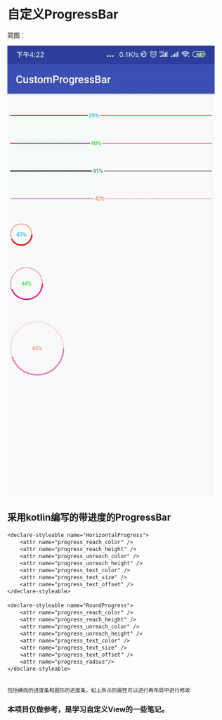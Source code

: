 # 自定义ProgressBar

简图：

![](./imgs/customprogress.gif)

## 采用kotlin编写的带进度的ProgressBar



    <declare-styleable name="HorizontalProgress">
        <attr name="progress_reach_color" />
        <attr name="progress_reach_height" />
        <attr name="progress_unreach_color" />
        <attr name="progress_unreach_height" />
        <attr name="progress_text_color" />
        <attr name="progress_text_size" />
        <attr name="progress_text_offset" />
    </declare-styleable>
    
    <declare-styleable name="RoundProgress">
        <attr name="progress_reach_color" />
        <attr name="progress_reach_height" />
        <attr name="progress_unreach_color" />
        <attr name="progress_unreach_height" />
        <attr name="progress_text_color" />
        <attr name="progress_text_size" />
        <attr name="progress_text_offset" />
        <attr name="progress_radius"/>
    </declare-styleable>
    
    
    包括横向的进度条和圆形的进度条，如上所示的属性可以进行再布局中进行修改
    
### 本项目仅做参考，是学习自定义View的一些笔记。

